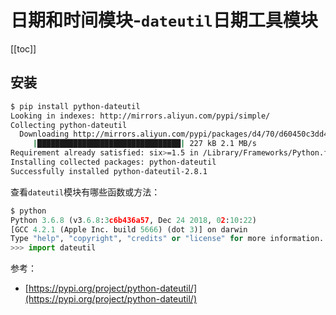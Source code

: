 # 日期和时间模块-`dateutil`日期工具模块


[[toc]]

## 安装

```sh
$ pip install python-dateutil
Looking in indexes: http://mirrors.aliyun.com/pypi/simple/
Collecting python-dateutil
  Downloading http://mirrors.aliyun.com/pypi/packages/d4/70/d60450c3dd48ef87586924207ae8907090de0b306af2bce5d134d78615cb/python_dateutil-2.8.1-py2.py3-none-any.whl (227 kB)
     |████████████████████████████████| 227 kB 2.1 MB/s
Requirement already satisfied: six>=1.5 in /Library/Frameworks/Python.framework/Versions/3.6/lib/python3.6/site-packages (from python-dateutil) (1.14.0)
Installing collected packages: python-dateutil
Successfully installed python-dateutil-2.8.1
```

查看`dateutil`模块有哪些函数或方法：

```py
$ python
Python 3.6.8 (v3.6.8:3c6b436a57, Dec 24 2018, 02:10:22)
[GCC 4.2.1 (Apple Inc. build 5666) (dot 3)] on darwin
Type "help", "copyright", "credits" or "license" for more information.
>>> import dateutil
```


参考：
- [https://pypi.org/project/python-dateutil/](https://pypi.org/project/python-dateutil/)

